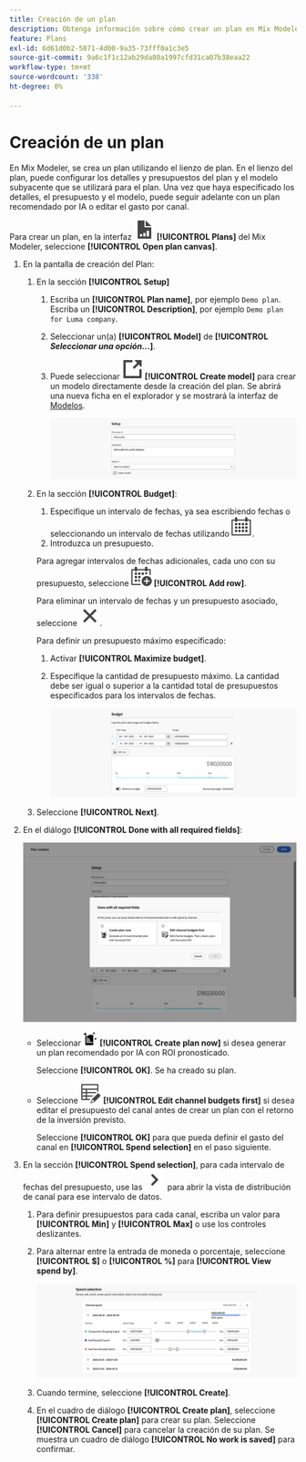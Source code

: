 ```yaml
---
title: Creación de un plan
description: Obtenga información sobre cómo crear un plan en Mix Modeler.
feature: Plans
exl-id: 6d61d0b2-5871-4d00-9a35-73fff0a1c3e5
source-git-commit: 9a6c1f1c12ab29da80a1997cfd31ca07b38eaa22
workflow-type: tm+mt
source-wordcount: '338'
ht-degree: 0%

---
```



# Creación de un plan

En Mix Modeler, se crea un plan utilizando el lienzo de plan. En el lienzo del plan, puede configurar los detalles y presupuestos del plan y el modelo subyacente que se utilizará para el plan. Una vez que haya especificado los detalles, el presupuesto y el modelo, puede seguir adelante con un plan recomendado por IA o editar el gasto por canal.

Para crear un plan, en la interfaz ![PLan](/help/assets/icons/FileChart.svg) **[!UICONTROL Plans]** del Mix Modeler, seleccione **[!UICONTROL Open plan canvas]**.

1. En la pantalla de creación del Plan:

   1. En la sección **[!UICONTROL Setup]**

      1. Escriba un **[!UICONTROL Plan name]**, por ejemplo `Demo plan`. Escriba un **[!UICONTROL Description]**, por ejemplo `Demo plan for Luma company`.
      1. Seleccionar un(a) **[!UICONTROL Model]** de **[!UICONTROL _Seleccionar una opción.._.]**.
      1. Puede seleccionar ![LinkOut](/help/assets/icons/LinkOut.svg) **[!UICONTROL Create model]** para crear un modelo directamente desde la creación del plan. Se abrirá una nueva ficha en el explorador y se mostrará la interfaz de [Modelos](../models/overview.md).

         ![Configuración del plan](/help/assets/plan-setup.png)

   1. En la sección **[!UICONTROL Budget]**:

      1. Especifique un intervalo de fechas, ya sea escribiendo fechas o seleccionando un intervalo de fechas utilizando ![Calendario](/help/assets/icons/Calendar.svg).
      1. Introduzca un presupuesto.

      Para agregar intervalos de fechas adicionales, cada uno con su presupuesto, seleccione ![CalendarAdd](/help/assets/icons/CalendarAdd.svg) **[!UICONTROL Add row]**.

      Para eliminar un intervalo de fechas y un presupuesto asociado, seleccione ![Cerrar](/help/assets/icons/Close.svg).

      Para definir un presupuesto máximo especificado:

      1. Activar **[!UICONTROL Maximize budget]**.
      1. Especifique la cantidad de presupuesto máximo. La cantidad debe ser igual o superior a la cantidad total de presupuestos especificados para los intervalos de fechas.

         ![Presupuesto del plan](/help/assets/plan-budget.png)

   1. Seleccione **[!UICONTROL Next]**.

1. En el diálogo **[!UICONTROL Done with all required fields]**:

   ![Plan Finalizado](/help/assets/plan-done-required-fields.png)

   * Seleccionar <img src="/help/assets/icons/NewPlan.svg" width="25" /> **[!UICONTROL Create plan now]** si desea generar un plan recomendado por IA con ROI pronosticado.

     Seleccione **[!UICONTROL OK]**. Se ha creado su plan.


   * Seleccione ![TableEdit](/help/assets/icons/TableEdit.svg) **[!UICONTROL Edit channel budgets first]** si desea editar el presupuesto del canal antes de crear un plan con el retorno de la inversión previsto.

     Seleccione **[!UICONTROL OK]** para que pueda definir el gasto del canal en **[!UICONTROL Spend selection]** en el paso siguiente.



1. En la sección **[!UICONTROL Spend selection]**, para cada intervalo de fechas del presupuesto, use las ![comillas angulares](/help/assets/icons/ChevronRight.svg) para abrir la vista de distribución de canal para ese intervalo de datos.

   1. Para definir presupuestos para cada canal, escriba un valor para **[!UICONTROL Min]** y **[!UICONTROL Max]** o use los controles deslizantes.

   1. Para alternar entre la entrada de moneda o porcentaje, seleccione **[!UICONTROL $]** o **[!UICONTROL %]** para **[!UICONTROL View spend by]**.

      ![Selección de gastos](/help/assets/plan-spend-selection.png)

   1. Cuando termine, seleccione **[!UICONTROL Create]**.

   1. En el cuadro de diálogo **[!UICONTROL Create plan]**, seleccione **[!UICONTROL Create plan]** para crear su plan. Seleccione **[!UICONTROL Cancel]** para cancelar la creación de su plan. Se muestra un cuadro de diálogo **[!UICONTROL No work is saved]** para confirmar.
